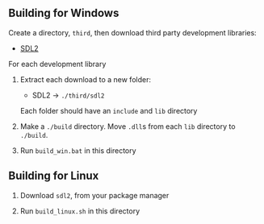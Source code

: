 ## Building for Windows

Create a directory, `third`, then download third party development
libraries:

- [SDL2](https://www.libsdl.org/download-2.0.php)

For each development library

1. Extract each download to a new folder:

   - SDL2 -> `./third/sdl2`

   Each folder should have an `include` and `lib` directory

1. Make a `./build` directory. Move `.dll`s from each `lib` directory
   to `./build`.

1. Run `build_win.bat` in this directory

## Building for Linux

1. Download `sdl2`, from your package manager

1. Run `build_linux.sh` in this directory
